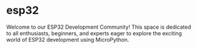 # esp32
Welcome to our ESP32 Development Community! This space is dedicated to all enthusiasts, beginners, and experts eager to explore the exciting world of ESP32 development using MicroPython.
